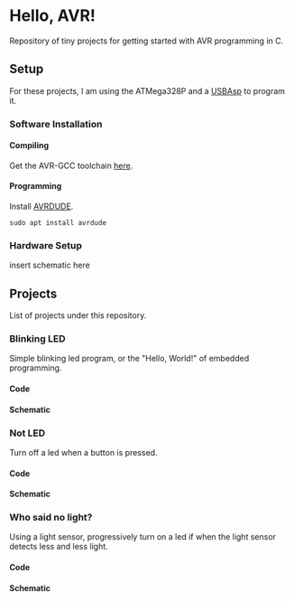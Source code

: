 # Hello, AVR!
Repository of tiny projects for getting started with AVR programming in C.

## Setup
For these projects, I am using the ATMega328P and a [USBAsp](https://www.fischl.de/usbasp/) to program it.
### Software Installation
#### Compiling
Get the AVR-GCC toolchain [here](https://www.microchip.com/en-us/tools-resources/develop/microchip-studio/gcc-compilers).


#### Programming
Install [AVRDUDE](https://github.com/avrdudes/avrdude).
```
sudo apt install avrdude
```

### Hardware Setup
insert schematic here

## Projects
List of projects under this repository.
### Blinking LED
Simple blinking led program, or the "Hello, World!" of embedded programming.
#### Code
#### Schematic

### Not LED
Turn off a led when a button is pressed.
#### Code
#### Schematic

### Who said no light?
Using a light sensor, progressively turn on a led if when the light sensor detects less and less light.
#### Code
#### Schematic

